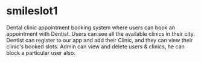 # smileslot1
Dental clinic appointment booking system where users can book an appointment with Dentist. Users can see all the available clinics in their city. Dentist can register to our app and add their Clinic, and they can view their clinic's booked slots. Admin can view and delete users &amp; clinics, he can block a particular user also.
